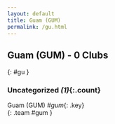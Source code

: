 ```yaml
---
layout: default
title: Guam (GUM)
permalink: /gu.html
---
```



## Guam (GUM) - 0 Clubs
{: #gu }









### Uncategorized _(1)_{:.count}


Guam  (GUM)  _#gum_{: .key} <br>
{: .team #gum }


 
